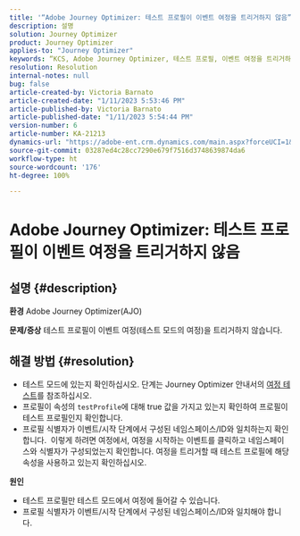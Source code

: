 ```yaml
---
title: '“Adobe Journey Optimizer: 테스트 프로필이 이벤트 여정을 트리거하지 않음”'
description: 설명
solution: Journey Optimizer
product: Journey Optimizer
applies-to: "Journey Optimizer"
keywords: “KCS, Adobe Journey Optimizer, 테스트 프로필, 이벤트 여정을 트리거하지 않음, AJO”
resolution: Resolution
internal-notes: null
bug: false
article-created-by: Victoria Barnato
article-created-date: "1/11/2023 5:53:46 PM"
article-published-by: Victoria Barnato
article-published-date: "1/11/2023 5:54:44 PM"
version-number: 6
article-number: KA-21213
dynamics-url: "https://adobe-ent.crm.dynamics.com/main.aspx?forceUCI=1&pagetype=entityrecord&etn=knowledgearticle&id=b09b7ee4-d891-ed11-aad1-6045bd006d92"
source-git-commit: 03287ed4c28cc7290e679f7516d3748639874da6
workflow-type: ht
source-wordcount: '176'
ht-degree: 100%

---
```


# Adobe Journey Optimizer: 테스트 프로필이 이벤트 여정을 트리거하지 않음

## 설명 {#description}

<b>환경</b>
Adobe Journey Optimizer(AJO)


<b>문제/증상</b>
테스트 프로필이 이벤트 여정(테스트 모드의 여정)을 트리거하지 않습니다.


## 해결 방법 {#resolution}


- 테스트 모드에 있는지 확인하십시오. 단계는 Journey Optimizer 안내서의 [여정 테스트](https://experienceleague.adobe.com/docs/journey-optimizer/using/orchestrate-journeys/create-journey/testing-the-journey.html?lang=ko-KR)를 참조하십시오.
- 프로필이 속성의 `testProfile`에 대해 true 값을 가지고 있는지 확인하여 프로필이 테스트 프로필인지 확인합니다.
- 프로필 식별자가 이벤트/시작 단계에서 구성된 네임스페이스/ID와 일치하는지 확인합니다.  이렇게 하려면 여정에서, 여정을 시작하는 이벤트를 클릭하고 네임스페이스와 식별자가 구성되었는지 확인합니다. 여정을 트리거할 때 테스트 프로필에 해당 속성을 사용하고 있는지 확인하십시오.

<b>원인</b>
- 테스트 프로필만 테스트 모드에서 여정에 들어갈 수 있습니다.
- 프로필 식별자가 이벤트/시작 단계에서 구성된 네임스페이스/ID와 일치해야 합니다.

